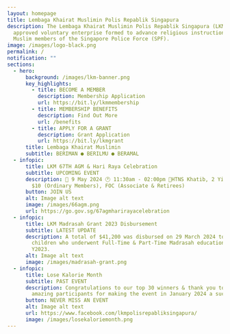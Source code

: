 ```yaml
---
layout: homepage
title: Lembaga Khairat Muslimin Polis Repablik Singapura
description: The Lembaga Khairat Muslimin Polis Repablik Singapura (LKM) is an
  approved voluntary enterprise formed to advance religious instruction among
  Muslim members of the Singapore Police Force (SPF).
image: /images/logo-black.png
permalink: /
notification: ""
sections:
  - hero:
      background: /images/lkm-banner.png
      key_highlights:
        - title: BECOME A MEMBER
          description: Membership Application
          url: https://bit.ly/lkmmembership
        - title: MEMBERSHIP BENEFITS
          description: Find Out More
          url: /benefits
        - title: APPLY FOR A GRANT
          description: Grant Application
          url: https://bit.ly/lkmgrant
      title: Lembaga Khairat Muslimin
      subtitle: BERIMAN ● BERILMU ● BERAMAL
  - infopic:
      title: LKM 67TH AGM & Hari Raya Celebration
      subtitle: UPCOMING EVENT
      description: 📅 9 May 2024 🕐 11:30am - 02:00pm 📍HTNS Khatib, 2 Yishun Walk 💲
        $10 (Ordinary Members), FOC (Associate & Retirees)
      button: JOIN US
      alt: Image alt text
      image: /images/66agm.png
      url: https://go.gov.sg/67agmharirayacelebration
  - infopic:
      title: LKM Madrasah Grant 2023 Disbursement
      subtitle: LATEST UPDATE
      description: A total of $41,200 was disbursed on 29 March 2024 to 276 members'
        children who underwent Full-Time & Part-Time Madrasah education in
        Y2023.
      alt: Image alt text
      image: /images/madrasah-grant.png
  - infopic:
      title: Lose Kalorie Month
      subtitle: PAST EVENT
      description: Congratulations to our top 30 winners & thank you to all our
        amazing participants for making the event in January 2024 a success!
      button: NEVER MISS AN EVENT
      alt: Image alt text
      url: https://www.facebook.com/lkmpolisrepabliksingapura/
      image: /images/losekaloriemonth.png
---
```

